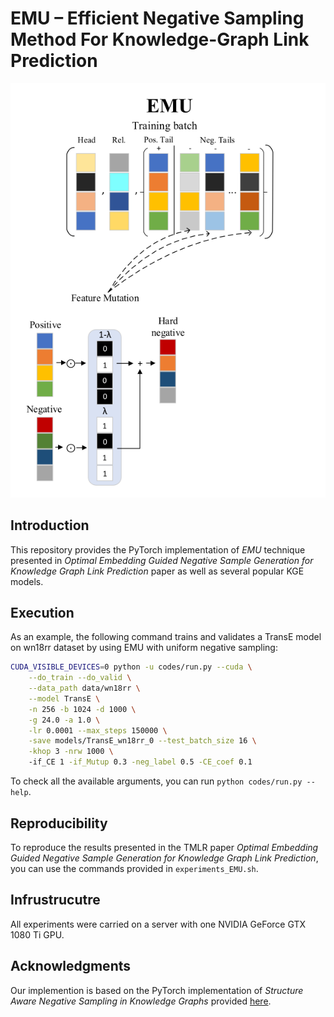 # EMU – Efficient Negative Sampling Method For Knowledge-Graph Link Prediction

![EMU schematic picture](/EMU-schematic.png)

## Introduction

This repository provides the PyTorch implementation of _EMU_ technique presented in _Optimal Embedding Guided Negative Sample Generation for Knowledge Graph Link Prediction_ paper as well as several popular KGE models.

## Execution

As an example, the following command trains and validates a TransE model on wn18rr dataset by using EMU with uniform negative sampling:

```bash
CUDA_VISIBLE_DEVICES=0 python -u codes/run.py --cuda \
    --do_train --do_valid \
    --data_path data/wn18rr \
    --model TransE \
    -n 256 -b 1024 -d 1000 \
    -g 24.0 -a 1.0 \
    -lr 0.0001 --max_steps 150000 \
    -save models/TransE_wn18rr_0 --test_batch_size 16 \
    -khop 3 -nrw 1000 \ 
    -if_CE 1 -if_Mutup 0.3 -neg_label 0.5 -CE_coef 0.1
```

To check all the available arguments, you can run `python codes/run.py --help`.

## Reproducibility

To reproduce the results presented in the TMLR paper _Optimal Embedding Guided Negative Sample Generation for Knowledge Graph Link Prediction_, you can use the commands provided in `experiments_EMU.sh`.

## Infrustrucutre

All experiments were carried on a server with one NVIDIA GeForce GTX 1080 Ti GPU.

## Acknowledgments

Our implemention is based on the PyTorch implementation of _Structure Aware Negative Sampling in Knowledge Graphs_ provided [here](https://github.com/kahrabian/SANS).

